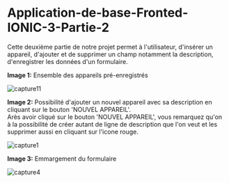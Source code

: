 # Application-de-base-Fronted-IONIC-3-Partie-2
Cette deuxième partie de notre projet permet à l'utilisateur, d'insérer un appareil, d'ajouter et de supprimer un champ notamment la description, d'enregistrer les données d'un formulaire.

<b>Image 1:</b> Ensemble des appareils pré-enregistrés

![capture11](https://user-images.githubusercontent.com/20045653/58947196-bc3d9d00-8787-11e9-9c17-e8c95aa695f0.png)

<b>Image 2:</b> Possibilité d'ajouter un nouvel appareil avec sa description en cliquant sur le bouton 'NOUVEL APPAREIL'. <br/>
Arès avoir cliqué sur le bouton 'NOUVEL APPAREIL', vous remarquez qu'on à la possibilité de créer autant de ligne de description que l'on veut et les supprimer aussi en cliquant sur l'icone rouge.

![capture1](https://user-images.githubusercontent.com/20045653/58946183-a29b5600-8785-11e9-9043-ada04c5cf740.png)




<b>Image 3:</b> Emmargement du formulaire

![capture4](https://user-images.githubusercontent.com/20045653/58946223-b47cf900-8785-11e9-9359-f4961675d0de.png)
